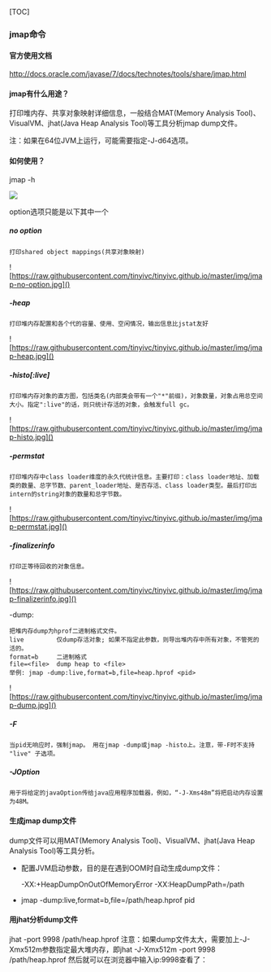 [TOC]

### jmap命令

#### 官方使用文档

http://docs.oracle.com/javase/7/docs/technotes/tools/share/jmap.html

#### jmap有什么用途？
打印堆内存、共享对象映射详细信息，一般结合MAT(Memory Analysis Tool)、VisualVM、jhat(Java Heap Analysis Tool)等工具分析jmap dump文件。

注：如果在64位JVM上运行，可能需要指定-J-d64选项。

#### 如何使用？

jmap -h

![](https://raw.githubusercontent.com/tinyivc/tinyivc.github.io/master/img/jmap-help.jpg)

option选项只能是以下其中一个

##### no option

    打印shared object mappings(共享对象映射)
![https://raw.githubusercontent.com/tinyivc/tinyivc.github.io/master/img/jmap-no-option.jpg]()

##### -heap

    打印堆内存配置和各个代的容量、使用、空闲情况，输出信息比jstat友好
![https://raw.githubusercontent.com/tinyivc/tinyivc.github.io/master/img/jmap-heap.jpg]()

##### -histo[:live]

    打印堆内存对象的直方图，包括类名(内部类会带有一个"*"前缀)，对象数量，对象占用总空间大小。指定":live"的话，则只统计存活的对象，会触发full gc。

![https://raw.githubusercontent.com/tinyivc/tinyivc.github.io/master/img/jmap-histo.jpg]()

##### -permstat

    打印堆内存中class loader维度的永久代统计信息。主要打印：class loader地址、加载类的数量、总字节数、parent_loader地址、是否存活、class loader类型。最后打印出intern的string对象的数量和总字节数。

![https://raw.githubusercontent.com/tinyivc/tinyivc.github.io/master/img/jmap-permstat.jpg]()

##### -finalizerinfo

    打印正等待回收的对象信息。

![https://raw.githubusercontent.com/tinyivc/tinyivc.github.io/master/img/jmap-finalizerinfo.jpg]()

-dump:<dump-options>

    把堆内存dump为hprof二进制格式文件。
    live         仅dump存活对象; 如果不指定此参数，则导出堆内存中所有对象，不管死的活的。
    format=b     二进制格式
    file=<file>  dump heap to <file>
    举例: jmap -dump:live,format=b,file=heap.hprof <pid>
![https://raw.githubusercontent.com/tinyivc/tinyivc.github.io/master/img/jmap-dump.jpg]()

##### -F

    当pid无响应时，强制jmap。 用在jmap -dump或jmap -histo上。注意，带-F时不支持 "live" 子选项。

##### -JOption

    用于将给定的javaOption传给java应用程序加载器，例如，“-J-Xms48m”将把启动内存设置为48M。



#### 生成jmap dump文件

dump文件可以用MAT(Memory Analysis Tool)、VisualVM、jhat(Java Heap Analysis Tool)等工具分析。

- 配置JVM启动参数，目的是在遇到OOM时自动生成dump文件：

  -XX:+HeapDumpOnOutOfMemoryError -XX:HeapDumpPath=/path


- jmap -dump:live,format=b,file=/path/heap.hprof pid


#### 用jhat分析dump文件

jhat -port 9998 /path/heap.hprof
注意：如果dump文件太大，需要加上-J-Xmx512m参数指定最大堆内存，即jhat -J-Xmx512m -port 9998 /path/heap.hprof
然后就可以在浏览器中输入ip:9998查看了：

